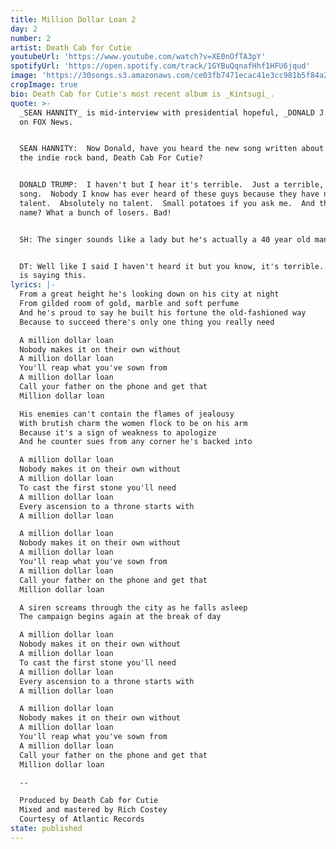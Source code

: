 ```yaml
---
title: Million Dollar Loan 2
day: 2
number: 2
artist: Death Cab for Cutie
youtubeUrl: 'https://www.youtube.com/watch?v=XE0nOfTA3pY'
spotifyUrl: 'https://open.spotify.com/track/1GYBuQqnafHhf1HFU6jqud'
image: 'https://30songs.s3.amazonaws.com/ce03fb7471ecac41e3cc981b5f84a203.jpg'
cropImage: true
bio: Death Cab for Cutie's most recent album is _Kintsugi_.
quote: >-
  _SEAN HANNITY_ is mid-interview with presidential hopeful, _DONALD J. TRUMP_
  on FOX News.


  SEAN HANNITY:  Now Donald, have you heard the new song written about you by
  the indie rock band, Death Cab For Cutie?


  DONALD TRUMP:  I haven't but I hear it's terrible.  Just a terrible, terrible
  song.  Nobody I know has ever heard of these guys because they have no
  talent.  Absolutely no talent.  Small potatoes if you ask me.  And that band
  name? What a bunch of losers. Bad!


  SH: The singer sounds like a lady but he's actually a 40 year old man!


  DT: Well like I said I haven't heard it but you know, it's terrible.  Everyone
  is saying this.
lyrics: |-
  From a great height he's looking down on his city at night
  From gilded room of gold, marble and soft perfume
  And he's proud to say he built his fortune the old-fashioned way
  Because to succeed there's only one thing you really need

  A million dollar loan
  Nobody makes it on their own without
  A million dollar loan
  You'll reap what you've sown from
  A million dollar loan
  Call your father on the phone and get that 
  Million dollar loan

  His enemies can't contain the flames of jealousy
  With brutish charm the women flock to be on his arm
  Because it's a sign of weakness to apologize 
  And he counter sues from any corner he's backed into

  A million dollar loan
  Nobody makes it on their own without
  A million dollar loan
  To cast the first stone you'll need 
  A million dollar loan
  Every ascension to a throne starts with 
  A million dollar loan

  A million dollar loan
  Nobody makes it on their own without
  A million dollar loan
  You'll reap what you've sown from
  A million dollar loan
  Call your father on the phone and get that 
  Million dollar loan

  A siren screams through the city as he falls asleep
  The campaign begins again at the break of day 

  A million dollar loan
  Nobody makes it on their own without
  A million dollar loan
  To cast the first stone you'll need 
  A million dollar loan
  Every ascension to a throne starts with 
  A million dollar loan

  A million dollar loan
  Nobody makes it on their own without
  A million dollar loan
  You'll reap what you've sown from
  A million dollar loan
  Call your father on the phone and get that 
  Million dollar loan

  --

  Produced by Death Cab for Cutie
  Mixed and mastered by Rich Costey
  Courtesy of Atlantic Records
state: published
---
```


